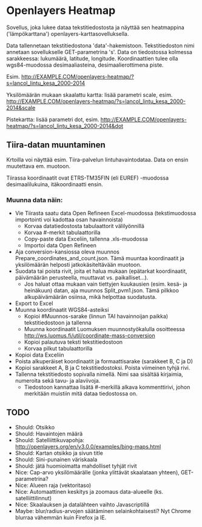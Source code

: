# Openlayers Heatmap

Sovellus, joka lukee dataa tekstitiedostosta ja näyttää sen heatmappina ('lämpökarttana') openlayers-karttasovelluksella.

Data tallennetaan tekstitiedostona 'data'-hakemistoon. Tekstitiedoston nimi annetaan sovellukselle GET-parametrina 's'. Data on tiedostossa kolmessa sarakkeessa: lukumäärä, latitude, longitude. Koordinaattien tulee olla wgs84-muodossa desimaaliasteina, desimaalierottimena piste.

Esim.
	http://EXAMPLE.COM/openlayers-heatmap/?s=lancol_lintu_kesa_2000-2014

Yksilömäärän mukaan skaalattu kartta: lisää parametri scale, esim. 
	http://EXAMPLE.COM/openlayers-heatmap/?s=lancol_lintu_kesa_2000-2014&scale

Pistekartta: lisää parametri dot, esim. 
	http://EXAMPLE.COM/openlayers-heatmap/?s=lancol_lintu_kesa_2000-2014&dot


## Tiira-datan muuntaminen

Krtoilla voi näyttää esim. Tiira-palvelun lintuhavaintodataa. Data on ensin muutettava em. muotoon.

Tiirassa koordinaatit ovat ETRS-TM35FIN (eli EUREF) -muodossa desimaalilukuina, itäkoordinaatti ensin.

### Muunna data näin:

- Vie Tiirasta saatu data Open Refineen Excel-muodossa (tekstimuodossa importointi voi kadottaa osan havainnoista)
	- Korvaa datatiedostosta tabulaattorit välilyönnillä
	- Korvaa #-merkit tabulaattorilla
	- Copy-paste data Exceliin, tallenna .xls-muodossa
	- Importoi data Open Refineen
- Aja conversion-kansiossa oleva muunnos Prepare_coordinates_and_count.json. Tämä muuntaa koordinaatit ja yksilömäärän helposti jatkokäsiteltävään muotoon.
- Suodata tai poista rivit, joita et halua mukaan (epätarkat koordinaatit, päivämäärän perusteella, muuttavat vs. paikalliset...).
	- Jos haluat ottaa mukaan vain tiettyjen kuukausien (esim. kesä- ja heinäkuun) datan, aja muunnos Split_pvm1.json. Tämä pilkkoo alkupäivämäärän osiinsa, mikä helpottaa suodatusta.
- Export to Excel
- Muunna koordinaatit WGS84-asteiksi
	- Kopioi #Muunnos-sarake (linnun TAI havainnoijan paikka) tekstitiedostoon ja tallenna
	- Muunna koordinaatit Luomuksen muunnostyökalulla osoitteessa http://ws.luomus.fi/util/coordinate-mass-conversion
	- Kopioi palautuva teksti tekstitiedostoon
	- Korvaa pilkut tabulaattorilla
- Kopioi data Exceliin
- Poista alkuperäiset koordinaatit ja formaattisarake (sarakkeet B, C ja D)
- Kopioi sarakkeet A, B ja C tekstitiedostoksi. Poista viimeinen tyhjä rivi. 
- Tallenna tekstitiedosto sopivalla nimellä. Nimi saa sisältää kirjaimia, numeroita sekä tavu- ja alaviivoja.
	- Tiedostoon kannattaa lisätä #-merkillä alkava kommenttirivi, johon merkitään muistiin mitä dataa tiedostossa on.

## TODO

* Should: Otsikko
* Should: Havaintojen määrä
* Should: Satelliittikuvapohja: http://openlayers.org/en/v3.0.0/examples/bing-maps.html
* Should: Kartan otsikko ja sivun title
* Should: Sini-punainen väriskaala
* Should: jätä huomioimatta mahdolliset tyhjät rivit
* Nice: Cap-arvo yksilömäärälle (jonka ylittävät skaalataan yhteen), GET-parametrina?
* Nice: Alueen raja (vektoritaso)
* Nice: Automaattinen keskitys ja zoomaus data-alueelle (ks. satelliittilinnut)
* Nice: Skaalauksen ja datalähteen vaihto Javascriptillä
* Maybe: blur/radius-arvojen säätäminen selainkohtaisesti? Nyt Chrome blurraa vähemmän kuin Firefox ja IE.
